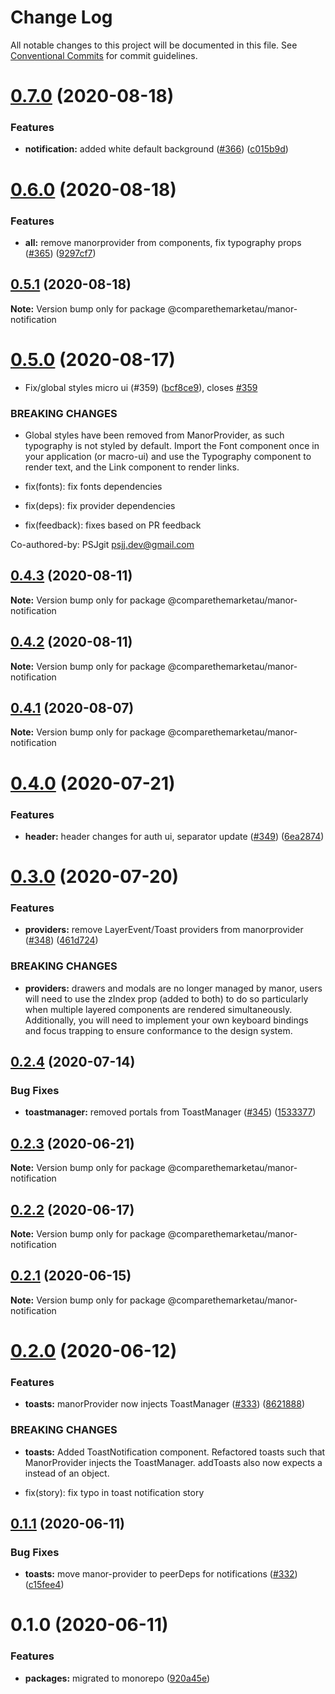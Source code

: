 # Change Log

All notable changes to this project will be documented in this file.
See [Conventional Commits](https://conventionalcommits.org) for commit guidelines.

# [0.7.0](https://github.com/comparethemarketau/manor-react/compare/@comparethemarketau/manor-notification@0.6.0...@comparethemarketau/manor-notification@0.7.0) (2020-08-18)


### Features

* **notification:** added white default background ([#366](https://github.com/comparethemarketau/manor-react/issues/366)) ([c015b9d](https://github.com/comparethemarketau/manor-react/commit/c015b9d668cc716df940bfccf32e8fdcddbb37ef))





# [0.6.0](https://github.com/comparethemarketau/manor-react/compare/@comparethemarketau/manor-notification@0.5.1...@comparethemarketau/manor-notification@0.6.0) (2020-08-18)


### Features

* **all:** remove manorprovider from components, fix typography props ([#365](https://github.com/comparethemarketau/manor-react/issues/365)) ([9297cf7](https://github.com/comparethemarketau/manor-react/commit/9297cf72e8a7fe8762ec0dadf07d026aa88cbb44))





## [0.5.1](https://github.com/comparethemarketau/manor-react/compare/@comparethemarketau/manor-notification@0.5.0...@comparethemarketau/manor-notification@0.5.1) (2020-08-18)

**Note:** Version bump only for package @comparethemarketau/manor-notification





# [0.5.0](https://github.com/comparethemarketau/manor-react/compare/@comparethemarketau/manor-notification@0.4.3...@comparethemarketau/manor-notification@0.5.0) (2020-08-17)


* Fix/global styles micro ui (#359) ([bcf8ce9](https://github.com/comparethemarketau/manor-react/commit/bcf8ce92ba170a51113a4022728da22f47a6a768)), closes [#359](https://github.com/comparethemarketau/manor-react/issues/359)


### BREAKING CHANGES

* Global styles have been removed from ManorProvider, as such typography is not
styled by default. Import the Font component once in your application (or macro-ui) and use the
Typography component to render text, and the Link component to render links.

* fix(fonts): fix fonts dependencies

* fix(deps): fix provider dependencies

* fix(feedback): fixes based on PR feedback

Co-authored-by: PSJgit <psjj.dev@gmail.com>





## [0.4.3](https://github.com/comparethemarketau/manor-react/compare/@comparethemarketau/manor-notification@0.4.2...@comparethemarketau/manor-notification@0.4.3) (2020-08-11)

**Note:** Version bump only for package @comparethemarketau/manor-notification





## [0.4.2](https://github.com/comparethemarketau/manor-react/compare/@comparethemarketau/manor-notification@0.4.1...@comparethemarketau/manor-notification@0.4.2) (2020-08-11)

**Note:** Version bump only for package @comparethemarketau/manor-notification





## [0.4.1](https://github.com/comparethemarketau/manor-react/compare/@comparethemarketau/manor-notification@0.4.0...@comparethemarketau/manor-notification@0.4.1) (2020-08-07)

**Note:** Version bump only for package @comparethemarketau/manor-notification





# [0.4.0](https://github.com/comparethemarketau/manor-react/compare/@comparethemarketau/manor-notification@0.3.0...@comparethemarketau/manor-notification@0.4.0) (2020-07-21)


### Features

* **header:** header changes for auth ui, separator update ([#349](https://github.com/comparethemarketau/manor-react/issues/349)) ([6ea2874](https://github.com/comparethemarketau/manor-react/commit/6ea28744ad60f25a2d6c4714870af8a1187a7e29))





# [0.3.0](https://github.com/comparethemarketau/manor-react/compare/@comparethemarketau/manor-notification@0.2.4...@comparethemarketau/manor-notification@0.3.0) (2020-07-20)


### Features

* **providers:** remove LayerEvent/Toast providers from manorprovider ([#348](https://github.com/comparethemarketau/manor-react/issues/348)) ([461d724](https://github.com/comparethemarketau/manor-react/commit/461d72498fca1aca9de0056a27d1a3d17a89ea77))


### BREAKING CHANGES

* **providers:** drawers and modals are no longer managed by manor, users will need to use the
zIndex prop (added to both) to do so particularly when multiple layered components are rendered
simultaneously. Additionally, you will need to implement your own keyboard bindings and focus
trapping to ensure conformance to the design system.





## [0.2.4](https://github.com/comparethemarketau/manor-react/compare/@comparethemarketau/manor-notification@0.2.3...@comparethemarketau/manor-notification@0.2.4) (2020-07-14)


### Bug Fixes

* **toastmanager:** removed portals from ToastManager ([#345](https://github.com/comparethemarketau/manor-react/issues/345)) ([1533377](https://github.com/comparethemarketau/manor-react/commit/1533377910e9cbac266abe24fae1ee42eba4c52f))





## [0.2.3](https://github.com/comparethemarketau/manor-react/compare/@comparethemarketau/manor-notification@0.2.2...@comparethemarketau/manor-notification@0.2.3) (2020-06-21)

**Note:** Version bump only for package @comparethemarketau/manor-notification





## [0.2.2](https://github.com/comparethemarketau/manor-react/compare/@comparethemarketau/manor-notification@0.2.1...@comparethemarketau/manor-notification@0.2.2) (2020-06-17)

**Note:** Version bump only for package @comparethemarketau/manor-notification





## [0.2.1](https://github.com/comparethemarketau/manor-react/compare/@comparethemarketau/manor-notification@0.2.0...@comparethemarketau/manor-notification@0.2.1) (2020-06-15)

**Note:** Version bump only for package @comparethemarketau/manor-notification





# [0.2.0](https://github.com/comparethemarketau/manor-react/compare/@comparethemarketau/manor-notification@0.1.1...@comparethemarketau/manor-notification@0.2.0) (2020-06-12)


### Features

* **toasts:** manorProvider now injects ToastManager ([#333](https://github.com/comparethemarketau/manor-react/issues/333)) ([8621888](https://github.com/comparethemarketau/manor-react/commit/862188867bbc8258b29fa162f46e5ad5b108f778))


### BREAKING CHANGES

* **toasts:** Added ToastNotification component. Refactored toasts such that ManorProvider
injects the ToastManager. addToasts also now expects a <ToastNotification> instead of an object.

* fix(story): fix typo in toast notification story





## [0.1.1](https://github.com/comparethemarketau/manor-react/compare/@comparethemarketau/manor-notification@0.1.0...@comparethemarketau/manor-notification@0.1.1) (2020-06-11)


### Bug Fixes

* **toasts:** move manor-provider to peerDeps for notifications ([#332](https://github.com/comparethemarketau/manor-react/issues/332)) ([c15fee4](https://github.com/comparethemarketau/manor-react/commit/c15fee4368510c1d7be9a1b75856fcc2a990ab21))





# 0.1.0 (2020-06-11)


### Features

* **packages:** migrated to monorepo ([920a45e](https://github.com/comparethemarketau/manor-react/commit/920a45ec4b40a19de32f39f29693cbe1b1f314ae))
